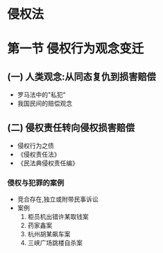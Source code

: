 # 侵权法

# 第一节 侵权行为观念变迁

## (一) 人类观念:从同态复仇到损害赔偿

- 罗马法中的"私犯"
- 我国民间的赔偿观念

## (二) 侵权责任转向侵权损害赔偿

- 侵权行为之债
- 《侵权责任法》
- 《民法典侵权责任编》

### 侵权与犯罪的案例

- 竞合存在,独立或附带民事诉讼
- 案例
  1. 柜员机出错许某取钱案
  2. 药家鑫案
  3. 杭州胡某飙车案
  4. 三峡广场跳楼自杀案